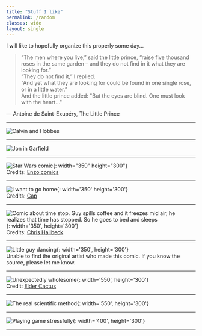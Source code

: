```yaml
---
title: "Stuff I like"
permalink: /random
classes: wide
layout: single
---
```


I will like to hopefully organize this properly some day...

> “The men where you live,” said the little prince, “raise five thousand roses in the same garden – and they do not find in it what they are looking for.”  
> “They do not find it,” I replied.  
> “And yet what they are looking for could be found in one single rose, or in a little water.”  
> And the little prince added: "But the eyes are blind. One must look with the heart..."

— Antoine de Saint-Exupéry, The Little Prince

---

![Calvin and Hobbes](./images/calvin1.jpg)

---

![Jon in Garfield](./images/jon_garfield.jpg "Garfield comic")  

---

![Star Wars comic](./images/starwars.jpg){: width="350" height="300"}  
Credits: [Enzo comics](https://enzocomics.tumblr.com/)

---

![I want to go home](./images/gohome.png){: width='350' height='300'}  
Credits: [Cap](https://twitter.com/_caplog/)

---

![Comic about time stop. Guy spills coffee and it freezes mid air, he realizes that time has stopped. So he goes to bed and sleeps](./images/timestop.jpg){: width='350', height='300'}  
Credits: [Chris Hallbeck](https://www.instagram.com/chrishallbeck/)

---

![Little guy dancing](./images/guy_dance.jpg){: width='350', height='300'}  
Unable to find the original artist who made this comic. If you know the source, please let me know.

---

![Unexpectedly wholesome](./images/bully.png){: width='550', height='300'}  
Credit: [Elder Cactus](https://www.eldercactus.com/)

---

![The real scientific method](./images/data.jpg){: width='550', height='300'}  

---

![Playing game stressfully](./images/game.jpg){: width='400', height='300'}

---